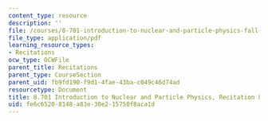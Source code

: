 ```yaml
---
content_type: resource
description: ''
file: /courses/8-701-introduction-to-nuclear-and-particle-physics-fall-2020/fe6c65208148a83e30e215750f8aca1d_MIT8_701f20_rec8.pdf
file_type: application/pdf
learning_resource_types:
- Recitations
ocw_type: OCWFile
parent_title: Recitations
parent_type: CourseSection
parent_uid: fb9fd190-f9d1-4fae-43ba-c049c46d74ad
resourcetype: Document
title: 8.701 Introduction to Nuclear and Particle Physics, Recitation 8
uid: fe6c6520-8148-a83e-30e2-15750f8aca1d
---
```

